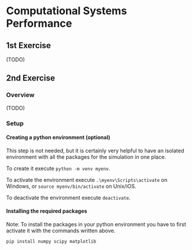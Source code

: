 # Computational Systems Performance

## 1st Exercise

(TODO)

## 2nd Exercise

### Overview

(TODO)

### Setup

#### Creating a python environment (optional)

This step is not needed, but it is certainly very helpful to have an isolated environment with all the packages for the simulation in one place.

To create it execute `python -m venv myenv`.

To activate the environment execute `.\myenv\Scripts\activate` on Windows, or `source myenv/bin/activate` on Unix/iOS.

To deactivate the environment execute `deactivate`.

#### Installing the required packages

Note: To install the packages in your python environment you have to first activate it with the commands written above.

```bash
pip install numpy scipy matplotlib
```
